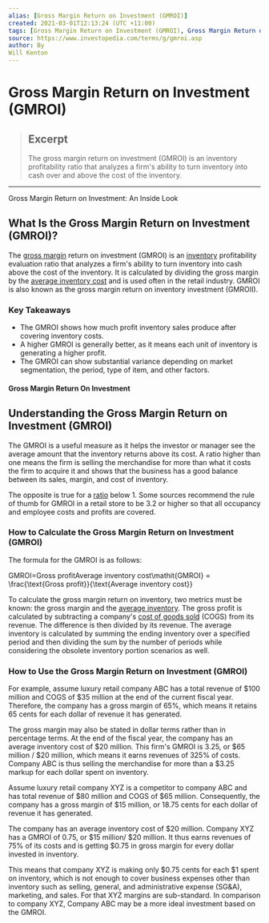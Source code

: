 ```yaml
---
alias: [Gross Margin Return on Investment (GMROI)]
created: 2021-03-01T12:13:24 (UTC +11:00)
tags: [Gross Margin Return on Investment (GMROI), Gross Margin Return on Investment: An Inside Look]
source: https://www.investopedia.com/terms/g/gmroi.asp
author: By
Will Kenton
---
```


# Gross Margin Return on Investment (GMROI)

> ## Excerpt
> The gross margin return on investment (GMROI) is an inventory profitability ratio that analyzes a firm's ability to turn inventory into cash over and above the cost of the inventory.

---

Gross Margin Return on Investment: An Inside Look
## What Is the Gross Margin Return on Investment (GMROI)?

The [gross margin](https://www.investopedia.com/terms/g/grossmargin.asp) return on investment (GMROI) is an [inventory](https://www.investopedia.com/terms/i/inventory.asp) profitability evaluation ratio that analyzes a firm's ability to turn inventory into cash above the cost of the inventory. It is calculated by dividing the gross margin by the [average inventory cost](https://www.investopedia.com/terms/a/averagecostmethod.asp) and is used often in the retail industry. GMROI is also known as the gross margin return on inventory investment (GMROII).

### Key Takeaways

-   The GMROI shows how much profit inventory sales produce after covering inventory costs.
-   A higher GMROI is generally better, as it means each unit of inventory is generating a higher profit.
-   The GMROI can show substantial variance depending on market segmentation, the period, type of item, and other factors.

#### Gross Margin Return On Investment

## Understanding the Gross Margin Return on Investment (GMROI)

The GMROI is a useful measure as it helps the investor or manager see the average amount that the inventory returns above its cost. A ratio higher than one means the firm is selling the merchandise for more than what it costs the firm to acquire it and shows that the business has a good balance between its sales, margin, and cost of inventory.

The opposite is true for a [ratio](https://www.investopedia.com/financial-edge/0910/6-basic-financial-ratios-and-what-they-tell-you.aspx) below 1. Some sources recommend the rule of thumb for GMROI in a retail store to be 3.2 or higher so that all occupancy and employee costs and profits are covered.

### How to Calculate the Gross Margin Return on Investment (GMROI)

The formula for the GMROI is as follows:

GMROI\=Gross profitAverage inventory cost\\mathit{GMROI} = \\frac{\\text{Gross profit}}{\\text{Average inventory cost}}

To calculate the gross margin return on inventory, two metrics must be known: the gross margin and the [average inventory](https://www.investopedia.com/terms/a/average-inventory.asp). The gross profit is calculated by subtracting a company's [cost of goods sold](https://www.investopedia.com/terms/c/cogs.asp) (COGS) from its revenue. The difference is then divided by its revenue. The average inventory is calculated by summing the ending inventory over a specified period and then dividing the sum by the number of periods while considering the obsolete inventory portion scenarios as well.

### How to Use the Gross Margin Return on Investment (GMROI)

For example, assume luxury retail company ABC has a total revenue of $100 million and COGS of $35 million at the end of the current fiscal year. Therefore, the company has a gross margin of 65%, which means it retains 65 cents for each dollar of revenue it has generated.

The gross margin may also be stated in dollar terms rather than in percentage terms. At the end of the fiscal year, the company has an average inventory cost of $20 million. This firm's GMROI is 3.25, or $65 million / $20 million, which means it earns revenues of 325% of costs. Company ABC is thus selling the merchandise for more than a $3.25 markup for each dollar spent on inventory.

Assume luxury retail company XYZ is a competitor to company ABC and has total revenue of $80 million and COGS of $65 million. Consequently, the company has a gross margin of $15 million, or 18.75 cents for each dollar of revenue it has generated.

The company has an average inventory cost of $20 million. Company XYZ has a GMROI of 0.75, or $15 million/ $20 million. It thus earns revenues of 75% of its costs and is getting $0.75 in gross margin for every dollar invested in inventory.

This means that company XYZ is making only $0.75 cents for each $1 spent on inventory, which is not enough to cover business expenses other than inventory such as selling, general, and administrative expense (SG&A), marketing, and sales. For that XYZ margins are sub-standard. In comparison to company XYZ, Company ABC may be a more ideal investment based on the GMROI.
